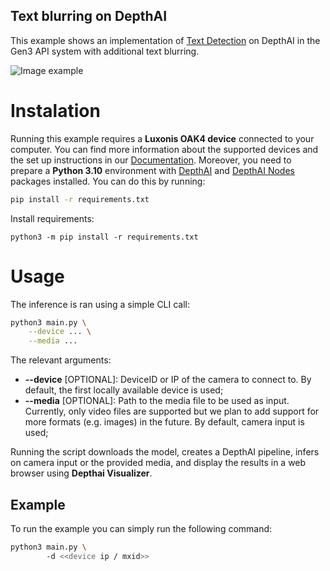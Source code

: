 ## Text blurring on DepthAI

This example shows an implementation of [Text Detection](https://hub.luxonis.com/ai/models/131d855c-60b1-4634-a14d-1269bb35dcd2?view=page) on DepthAI in the Gen3 API system with additional text blurring.

![Image example](imgs/output.gif)

# Instalation
Running this example requires a **Luxonis OAK4 device** connected to your computer. You can find more information about the supported devices and the set up instructions in our [Documentation](https://rvc4.docs.luxonis.com/hardware).
Moreover, you need to prepare a **Python 3.10** environment with [DepthAI](https://pypi.org/project/depthai/) and [DepthAI Nodes](https://pypi.org/project/depthai-nodes/) packages installed. You can do this by running:
```bash
pip install -r requirements.txt
```

Install requirements:
```
python3 -m pip install -r requirements.txt
```

# Usage
The inference is ran using a simple CLI call:
```bash
python3 main.py \
    --device ... \
    --media ...
```

The relevant arguments:
- **--device** [OPTIONAL]: DeviceID or IP of the camera to connect to.
By default, the first locally available device is used;
- **--media** [OPTIONAL]: Path to the media file to be used as input. 
Currently, only video files are supported but we plan to add support for more formats (e.g. images) in the future.
By default, camera input is used;

Running the script downloads the model, creates a DepthAI pipeline, infers on camera input or the provided media, and display the results in a web browser using **Depthai Visualizer**.

## Example
To run the example you can simply run the following command:
```bash
python3 main.py \ 
        -d <<device ip / mxid>>
```
